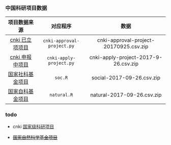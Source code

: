 ### 中国科研项目数据

|项目数据来源|对应程序|数据|
|:---------------------------------------------------------:|:--------:|:----------:|
|[cnki 已立项项目](http://projects.cnki.net/approvalitem.aspx)|`cnki-approval-project.py`|cnki-approval-project-20170925.csv.zip|
|[cnki 申报中项目](http://projects.cnki.net/canapply.aspx)    |`cnki-apply-project.py`   |cnki-apply-project-2017-9-26.csv.zip|
|[国家社科基金项目](http://fz.people.com.cn/skygb/sk/)         |`soc.R`                   |social-2017-09-26.csv.zip|
|[国家自科基金项目](http://www.nsfcms.org/index.php?r=search/) |`natural.R`               |natural-2017-09-26.csv.zip|

### todo

* cnki [国家级科研项目](http://epub.cnki.net/grid2008/brief/result_src.aspx?stype=1&comptype=PROJ&showtitle=%E5%9B%BD%E5%AE%B6%E7%BA%A7%E7%A7%91%E7%A0%94%E9%A1%B9%E7%9B%AE)

* ~~[国家自然科学基金项目](https://isisn.nsfc.gov.cn/egrantindex/funcindex/prjsearch-list)~~

